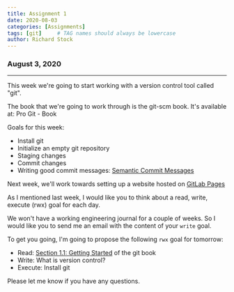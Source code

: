 ```yaml
---
title: Assignment 1
date: 2020-08-03
categories: [Assignments]
tags: [git]     # TAG names should always be lowercase
author: Richard Stock
---
```


### August 3, 2020
---

This week we're going to start working with a version control tool called "git".

The book that we're going to work through is the git-scm book. It's available at: Pro Git - Book

Goals for this week:

- Install git
- Initialize an empty git repository
- Staging changes
- Commit changes
- Writing good commit messages:  [Semantic Commit Messages](https://seesparkbox.com/foundry/semantic_commit_messages)

Next week, we'll work towards setting up a website hosted on [GitLab Pages](https://docs.gitlab.com/ee/user/project/pages/)

As I mentioned last week, I would like you to think about a read, write, execute (rwx) goal for each day.

We won't have a working engineering journal for a couple of weeks. So I would like you to send me an email with the content of your `write` goal.

To get you going, I'm going to propose the following `rwx` goal for tomorrow:

* Read: [Section 1.1: Getting Started](https://git-scm.com/book/en/v2/Getting-Started-About-Version-Control) of the git book
* Write: What is version control?
* Execute: Install git

Please let me know if you have any questions.